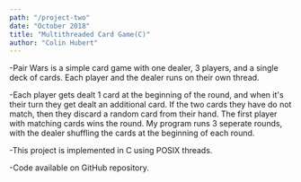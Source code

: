 ```yaml
---
path: "/project-two"
date: "October 2018"
title: "Multithreaded Card Game(C)"
author: "Colin Hubert"
---
```


-Pair Wars is a simple card game with one dealer, 3 players, and a single deck of cards. Each player and the dealer runs on their own thread.

-Each player gets dealt 1 card at the beginning of the round, and when it's their turn they get dealt an additional card. If the two cards they have do not match, then they discard a random card from their hand. The first player with matching cards wins the round. My program runs 3 seperate rounds, with the dealer shuffling the cards at the beginning of each round.

-This project is implemented in C using POSIX threads.

-Code available on GitHub repository.